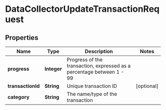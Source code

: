 
# DataCollectorUpdateTransactionRequest

## Properties
Name | Type | Description | Notes
------------ | ------------- | ------------- | -------------
**progress** | **Integer** | Progress of the transaction, expressed as a percentage between 1 - 99 | 
**transactionId** | **String** | Unique transaction ID |  [optional]
**category** | **String** | The name/type of the transaction | 



